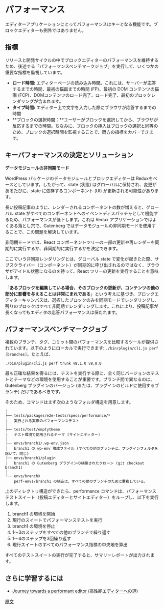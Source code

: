 <!--
# Performance
 -->
# パフォーマンス

<!--
Performance is a key feature for editor applications and the Block editor is not an exception.
 -->
エディターアプリケーションにとってパフォーマンスはキーとなる機能です。ブロックエディターも例外ではありません。

<!--
## Metrics
 -->
## 指標

<!--
To ensure the block editor stays performant across releases and development, we monitor some key metrics using [performance testing](/docs/contributors/code/testing-overview.md#performance-testing).
To ensure the block editor stays performant across releases and development, we monitor some key metrics using [performance benchmark job](#the-performance-benchmark-job).
 -->
リリースと開発サイクルの中でブロックエディターのパフォーマンスを維持するため、後述する「パフォーマンスベンチマークジョブ」を実行して、いくつかの重要な指標を監視しています。

<!--
- **Loading Time:** The time it takes to load an editor page. This includes time the server takes to respond, times to first paint, first contentful paint, DOM content load complete, load complete and first block render.
- **Typing Time:** The time it takes for the browser to respond while typing on the editor.
- **Block Selection Time:** The time it takes for the browser to respond after a user selects block. (Inserting a block is also equivalent to selecting a block. Monitoring the selection is sufficient to cover both metrics).
 -->
- **ロード時間:** エディターページの読み込み時間。これには、サーバーが応答するまでの時間、最初の描画までの時間 (FP)、最初の DOM コンテンツの描画 (FCP)、DOMコンテンツのロード完了、ロード完了、最初のブロックレンダリングが含まれます。
- **タイプ時間:** エディター上で文字を入力した際にブラウザが応答するまでの時間
- **ブロックの選択時間：**ユーザーがブロックを選択してから、ブラウザが反応するまでの時間。ちなみに、ブロックの挿入はブロックの選択と同等のため、ブロックの選択時間を監視することで、両方の指標をカバーできます。

<!--
## Key Performance Decisions and Solutions
 -->
## キーパフォーマンスの決定とソリューション

<!--
**Data Module Async Mode**
 -->
**データモジュールの非同期モード**

<!--
The Data Module of the WordPress Packages and the Block Editor is based on Redux. It means the state is kept globally and whenever a change happens, the components (UI) relying on that state may update.
 -->
WordPress パッケージのデータモジュールとブロックエディターは Reduxをベースとしています。したがって、state (状態) はグローバルに保持され、変更があるたびに、state に依存するコンポーネント (UI) が更新される可能性があります。

<!--
As the number of rendered components grows (for example on long posts), the performance suffers because of the global state acting as an event dispatcher to all components. This is a common pitfall in Redux applications and the issue is solved on Gutenberg using the Data Modules Async Mode.
 -->
長い投稿記事のように、レンダーされるコンポーネントの数が増えると、グローバル state がすべてのコンポーネントへのイベントディスパッチャとして機能するため、パフォーマンスが低下します。これは Redux アプリケーションではよくある落とし穴で、Gutenberg ではデータモジュールの非同期モードを使用することで、この問題を解決しています。

<!--
The Async mode is the idea that you can decide whether to refresh/rerender a part of the React component tree synchronously or asynchronously.
 -->
非同期モードでは、React  コンポーネントツリーの一部の更新や再レンダーを同期的に実行するか、非同期的に実行するかを決定できます。

<!--
Rendering asynchronously in this context means that if a change is triggered in the global state, the subscribers (components) are not called synchronously, instead, we wait for the browser to be idle and perform the updates to React Tree.
 -->
ここでいう非同期レンダリングとは、グローバル state で変化が起きたた際、サブスクライバー（コンポーネント）が同期的に呼び出されるのではなく、ブラウザがアイドル状態になるのを待って、React ツリーの更新を実行することを意味します。

<!--
Based on the idea that **when editing a given block, it is very rare that an update to that block affects other parts of the content**, the block editor canvas only renders the selected block is synchronous mode, all the remaining blocks are rendered asynchronously. This ensures that the editor stays responsive as the post grows.
 -->
「**あるブロックを編集している場合、そのブロックの更新が、コンテンツの他の部分に影響を与えることは非常にまれである**」という考えに基づき、ブロックエディターキャンバスは、選択したブロックのみを同期モードでレンダリングし、残りのブロックはすべて非同期でレンダリングします。これにより、投稿記事が長くなってもエディタの応答パフォーマンスは保たれます。

<!-- 
## The performance benchmark job
 -->
## パフォーマンスベンチマークジョブ

<!-- 
A tool to compare performance across multiple branches/tags/commits is provided. You can run it locally like so: `./bin/plugin/cli.js perf [branches]`, example:
 -->
複数のブランチ、タグ、コミット間のパフォーマンスを比較するツールが提供されています。以下のようにローカルで実行できます: `./bin/plugin/cli.js perf [branches]`。たとえば、

```
./bin/plugin/cli.js perf trunk v8.1.0 v8.0.0
```
<!-- 
To get the most accurate results, it's is important to use the exact same version of the tests and environment (theme...) when running the tests, the only thing that need to be different between the branches is the Gutenberg plugin version (or branch used to build the plugin).
 -->
最も正確な結果を得るには、テストを実行する際に、全く同じバージョンのテストとテーマなどの環境を使用することが重要です。ブランチ間で異なるのは、Gutenberg プラグインのバージョン (または、プラグインのビルドに使用するブランチ) だけであるべきです。

<!-- 
To achieve that the command first prepares the following folder structure:
 -->
そのため、コマンドはまず次のようなフォルダ構造を用意します。

<!-- 
    │
    ├── tests/packages/e2e-tests/specs/performance/*
    |   The actual performance tests to run
    │
    ├── tests/test/emptytheme
    |   The theme used for the tests environment. (site editor)
    │
    │── envs/branch1/.wp-env.json
    │   The wp-env config file for branch1 (similar to all other branches except the plugin folder).
    │── envs/branch1/plugin
    │   A built clone of the Gutenberg plugin for branch1 (git checkout branch1)
    │
    └── envs/branchX
        The structure of perf-envs/branch1 is duplicated for all other branches.
 -->
    │
    ├── tests/packages/e2e-tests/specs/performance/*
    |   実行される実際のパフォーマンステスト
    │
    ├── tests/test/emptytheme
    |   テスト環境で使用されるテーマ (サイトエディター)
    │
    │── envs/branch1/.wp-env.json
    │   branch1 の wp-env 構成ファイル (すべての他のブランチと、プラグインフォルダを除いて、同じ)
    │── envs/branch1/plugin
    │   branch1 の Gutenberg プラグインの構築されたクローン (git checkout branch1)
    │
    └── envs/branchX
        perf-envs/branch1 の構造は、すべての他のブランチのために重複している。

<!-- 
Once the directory above is in place, the performance command loop over the performance test suites (post editor and site editor) and does the following:
 -->
上のディレクトリ構造ができたら、performance コマンドは、パフォーマンステストスイート（投稿エディターとサイトエディター）をループし、以下を実行します。

<!-- 
1. Start the environment for `branch1`
2. Run the performance test for the current suite
3. Stop the environment for `branch1`
4. Repeat the first 3 steps for all other branches
5. Repeat the previous 4 steps 3 times.
6. Compute medians for all the performance metrics of the current suite.
 -->
1. branch1 の環境を開始
2. 現行のスイートでパフォーマンステストを実行
3. branch1 の環境を停止
4. 1〜3のステップをすべての他のブランチで繰り返す
5. 1〜4のステップを3回繰り返す
6. 現行スイートのすべてのパフォーマンス指標の中央地を算出

<!-- 
Once all the test suites are executed, a summary report is printed.
 -->
すべてのテストスイートの実行が完了すると、サマリーレポートが出力されます。

<!--
## Going further
 -->
## さらに学習するには

<!--
-   [Journey towards a performant editor](https://riad.blog/2020/02/14/a-journey-towards-a-performant-web-editor/)
 -->
-   [Journey towards a performant editor (高性能エディターへの道)](https://riad.blog/2020/02/14/a-journey-towards-a-performant-web-editor/)

[原文](https://github.com/WordPress/gutenberg/blob/master/docs/architecture/performance.md)
